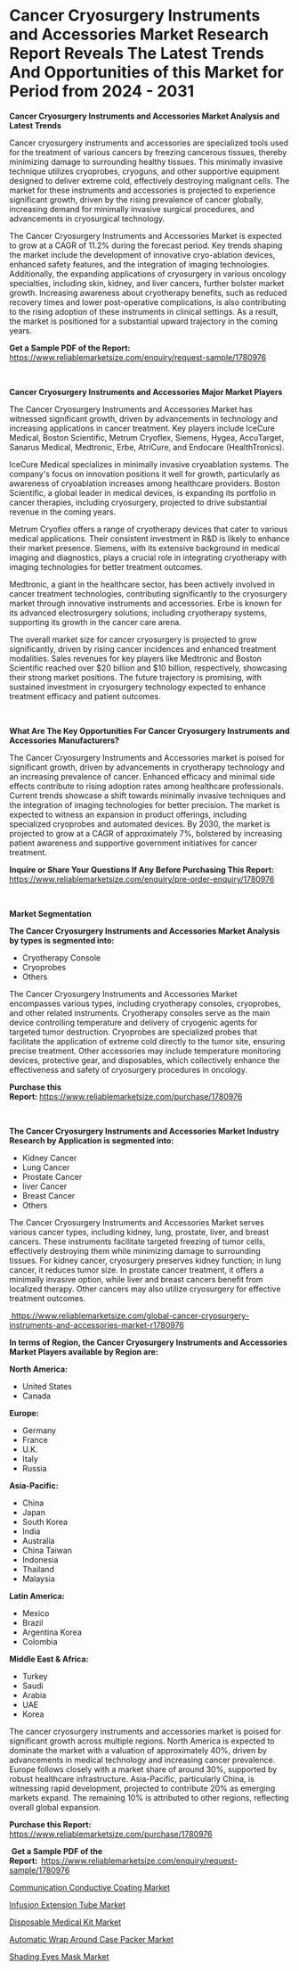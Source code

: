 <p><h1>Cancer Cryosurgery Instruments and Accessories Market Research Report Reveals The Latest Trends And Opportunities of this Market for Period from 2024 - 2031</h1></p><p><strong>Cancer Cryosurgery Instruments and Accessories Market Analysis and Latest Trends</strong></p>
<p><p>Cancer cryosurgery instruments and accessories are specialized tools used for the treatment of various cancers by freezing cancerous tissues, thereby minimizing damage to surrounding healthy tissues. This minimally invasive technique utilizes cryoprobes, cryoguns, and other supportive equipment designed to deliver extreme cold, effectively destroying malignant cells. The market for these instruments and accessories is projected to experience significant growth, driven by the rising prevalence of cancer globally, increasing demand for minimally invasive surgical procedures, and advancements in cryosurgical technology.</p><p>The Cancer Cryosurgery Instruments and Accessories Market is expected to grow at a CAGR of 11.2% during the forecast period. Key trends shaping the market include the development of innovative cryo-ablation devices, enhanced safety features, and the integration of imaging technologies. Additionally, the expanding applications of cryosurgery in various oncology specialties, including skin, kidney, and liver cancers, further bolster market growth. Increasing awareness about cryotherapy benefits, such as reduced recovery times and lower post-operative complications, is also contributing to the rising adoption of these instruments in clinical settings. As a result, the market is positioned for a substantial upward trajectory in the coming years.</p></p>
<p><strong>Get a Sample PDF of the Report:&nbsp;</strong> <a href="https://www.reliablemarketsize.com/enquiry/request-sample/1780976?utm_campaign=1105&utm_medium=2&utm_source=Github&utm_content=ia&utm_term=13102024&utm_id=cancer-cryosurgery-instruments-and-accessories">https://www.reliablemarketsize.com/enquiry/request-sample/1780976</a></p>
<p>&nbsp;</p>
<p><strong>Cancer Cryosurgery Instruments and Accessories Major Market Players</strong></p>
<p><p>The Cancer Cryosurgery Instruments and Accessories Market has witnessed significant growth, driven by advancements in technology and increasing applications in cancer treatment. Key players include IceCure Medical, Boston Scientific, Metrum Cryoflex, Siemens, Hygea, AccuTarget, Sanarus Medical, Medtronic, Erbe, AtriCure, and Endocare (HealthTronics).</p><p>IceCure Medical specializes in minimally invasive cryoablation systems. The company's focus on innovation positions it well for growth, particularly as awareness of cryoablation increases among healthcare providers. Boston Scientific, a global leader in medical devices, is expanding its portfolio in cancer therapies, including cryosurgery, projected to drive substantial revenue in the coming years.</p><p>Metrum Cryoflex offers a range of cryotherapy devices that cater to various medical applications. Their consistent investment in R&D is likely to enhance their market presence. Siemens, with its extensive background in medical imaging and diagnostics, plays a crucial role in integrating cryotherapy with imaging technologies for better treatment outcomes.</p><p>Medtronic, a giant in the healthcare sector, has been actively involved in cancer treatment technologies, contributing significantly to the cryosurgery market through innovative instruments and accessories. Erbe is known for its advanced electrosurgery solutions, including cryotherapy systems, supporting its growth in the cancer care arena.</p><p>The overall market size for cancer cryosurgery is projected to grow significantly, driven by rising cancer incidences and enhanced treatment modalities. Sales revenues for key players like Medtronic and Boston Scientific reached over $20 billion and $10 billion, respectively, showcasing their strong market positions. The future trajectory is promising, with sustained investment in cryosurgery technology expected to enhance treatment efficacy and patient outcomes.</p></p>
<p>&nbsp;</p>
<p><strong>What Are The Key Opportunities For Cancer Cryosurgery Instruments and Accessories Manufacturers?</strong></p>
<p><p>The Cancer Cryosurgery Instruments and Accessories market is poised for significant growth, driven by advancements in cryotherapy technology and an increasing prevalence of cancer. Enhanced efficacy and minimal side effects contribute to rising adoption rates among healthcare professionals. Current trends showcase a shift towards minimally invasive techniques and the integration of imaging technologies for better precision. The market is expected to witness an expansion in product offerings, including specialized cryoprobes and automated devices. By 2030, the market is projected to grow at a CAGR of approximately 7%, bolstered by increasing patient awareness and supportive government initiatives for cancer treatment.</p></p>
<p><strong>Inquire or Share Your Questions If Any Before Purchasing This Report:</strong> <a href="https://www.reliablemarketsize.com/enquiry/pre-order-enquiry/1780976?utm_campaign=1105&utm_medium=2&utm_source=Github&utm_content=ia&utm_term=13102024&utm_id=cancer-cryosurgery-instruments-and-accessories">https://www.reliablemarketsize.com/enquiry/pre-order-enquiry/1780976</a></p>
<p>&nbsp;</p>
<p><strong>Market Segmentation</strong></p>
<p><strong>The Cancer Cryosurgery Instruments and Accessories Market Analysis by types is segmented into:</strong></p>
<p><ul><li>Cryotherapy Console</li><li>Cryoprobes</li><li>Others</li></ul></p>
<p><p>The Cancer Cryosurgery Instruments and Accessories Market encompasses various types, including cryotherapy consoles, cryoprobes, and other related instruments. Cryotherapy consoles serve as the main device controlling temperature and delivery of cryogenic agents for targeted tumor destruction. Cryoprobes are specialized probes that facilitate the application of extreme cold directly to the tumor site, ensuring precise treatment. Other accessories may include temperature monitoring devices, protective gear, and disposables, which collectively enhance the effectiveness and safety of cryosurgery procedures in oncology.</p></p>
<p><strong>Purchase this Report:&nbsp;</strong><a href="https://www.reliablemarketsize.com/purchase/1780976?utm_campaign=1105&utm_medium=2&utm_source=Github&utm_content=ia&utm_term=13102024&utm_id=cancer-cryosurgery-instruments-and-accessories">https://www.reliablemarketsize.com/purchase/1780976</a></p>
<p>&nbsp;</p>
<p><strong>The Cancer Cryosurgery Instruments and Accessories Market Industry Research by Application is segmented into:</strong></p>
<p><ul><li>Kidney Cancer</li><li>Lung Cancer</li><li>Prostate Cancer</li><li>liver Cancer</li><li>Breast Cancer</li><li>Others</li></ul></p>
<p><p>The Cancer Cryosurgery Instruments and Accessories Market serves various cancer types, including kidney, lung, prostate, liver, and breast cancers. These instruments facilitate targeted freezing of tumor cells, effectively destroying them while minimizing damage to surrounding tissues. For kidney cancer, cryosurgery preserves kidney function; in lung cancer, it reduces tumor size. In prostate cancer treatment, it offers a minimally invasive option, while liver and breast cancers benefit from localized therapy. Other cancers may also utilize cryosurgery for effective treatment outcomes.</p></p>
<p><a href="https://www.reliablemarketsize.com/global-cancer-cryosurgery-instruments-and-accessories-market-r1780976?utm_campaign=1105&utm_medium=2&utm_source=Github&utm_content=ia&utm_term=13102024&utm_id=cancer-cryosurgery-instruments-and-accessories">&nbsp;https://www.reliablemarketsize.com/global-cancer-cryosurgery-instruments-and-accessories-market-r1780976</a></p>
<p><strong>In terms of Region, the Cancer Cryosurgery Instruments and Accessories Market Players available by Region are:</strong></p>
<p>
    <p> <strong> North America: </strong>
        <ul>
            <li>United States</li>
            <li>Canada</li>
        </ul>
        </p> 
    <p> <strong> Europe: </strong>
        <ul>
            <li>Germany</li>
            <li>France</li>
            <li>U.K.</li>
            <li>Italy</li>
            <li>Russia</li>
        </ul>
        </p> 
    <p> <strong> Asia-Pacific: </strong>
        <ul>
            <li>China</li>
            <li>Japan</li>
            <li>South Korea</li>
            <li>India</li>
            <li>Australia</li>
            <li>China Taiwan</li>
            <li>Indonesia</li>
            <li>Thailand</li>
            <li>Malaysia</li>
        </ul>
        </p> 
    <p> <strong> Latin America: </strong>
        <ul>
            <li>Mexico</li>
            <li>Brazil</li>
            <li>Argentina Korea</li>
            <li>Colombia</li>
        </ul>
        </p> 
    <p> <strong> Middle East & Africa: </strong>
        <ul>
            <li>Turkey</li>
            <li>Saudi</li>
            <li>Arabia</li>
            <li>UAE</li>
            <li>Korea</li>
        </ul>
    </p>
    </p>
<p><p>The cancer cryosurgery instruments and accessories market is poised for significant growth across multiple regions. North America is expected to dominate the market with a valuation of approximately 40%, driven by advancements in medical technology and increasing cancer prevalence. Europe follows closely with a market share of around 30%, supported by robust healthcare infrastructure. Asia-Pacific, particularly China, is witnessing rapid development, projected to contribute 20% as emerging markets expand. The remaining 10% is attributed to other regions, reflecting overall global expansion.</p></p>
<p><strong>Purchase this Report: </strong><a href="https://www.reliablemarketsize.com/purchase/1780976?utm_campaign=1105&utm_medium=2&utm_source=Github&utm_content=ia&utm_term=13102024&utm_id=cancer-cryosurgery-instruments-and-accessories">https://www.reliablemarketsize.com/purchase/1780976</a></p>
<p>&nbsp;<strong>Get a Sample PDF of the Report:&nbsp;&nbsp;</strong><a href="https://www.reliablemarketsize.com/enquiry/request-sample/1780976?utm_campaign=1105&utm_medium=2&utm_source=Github&utm_content=ia&utm_term=13102024&utm_id=cancer-cryosurgery-instruments-and-accessories">https://www.reliablemarketsize.com/enquiry/request-sample/1780976</a></p>
<p><strong></strong></p>
<p><p><a href="https://www.linkedin.com/pulse/global-communication-conductive-coating-market-trends-insights-zbhoc?utm_campaign=1105&utm_medium=2&utm_source=Github&utm_content=ia&utm_term=13102024&utm_id=cancer-cryosurgery-instruments-and-accessories">Communication Conductive Coating Market</a></p><p><a href="https://www.linkedin.com/pulse/future-ready-strategic-insights-global-infusion-extension-rhfie?utm_campaign=1105&utm_medium=2&utm_source=Github&utm_content=ia&utm_term=13102024&utm_id=cancer-cryosurgery-instruments-and-accessories">Infusion Extension Tube Market</a></p><p><a href="https://www.linkedin.com/pulse/analyzing-disposable-medical-kit-market-dynamics-growth-drivers-ujy1e?utm_campaign=1105&utm_medium=2&utm_source=Github&utm_content=ia&utm_term=13102024&utm_id=cancer-cryosurgery-instruments-and-accessories">Disposable Medical Kit Market</a></p><p><a href="https://www.linkedin.com/pulse/driving-forces-global-automatic-wrap-around-case-packer-market-fahsc?utm_campaign=1105&utm_medium=2&utm_source=Github&utm_content=ia&utm_term=13102024&utm_id=cancer-cryosurgery-instruments-and-accessories">Automatic Wrap Around Case Packer Market</a></p><p><a href="https://www.linkedin.com/pulse/sustainability-trends-shading-eyes-mask-industry-market-implications-ynx5c?utm_campaign=1105&utm_medium=2&utm_source=Github&utm_content=ia&utm_term=13102024&utm_id=cancer-cryosurgery-instruments-and-accessories">Shading Eyes Mask Market</a></p></p>